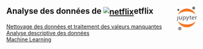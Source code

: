 ## **Analyse des données de <a href="#"><img align="center" src="https://upload.wikimedia.org/wikipedia/commons/0/0c/Netflix_2015_N_logo.svg?uselang=fr" alt="netflix" height="36px"></a>etflix**<a href="../"><a href="../"><img align="right" src="../../assets/Jupyter.svg" alt="Jupyter" height="64px"></a>
[Nettoyage des données et traitement des valeurs manquantes](cleaning)  
[Analyse descriptive des données](analysis)  
[Machine Learning](machineLearning)